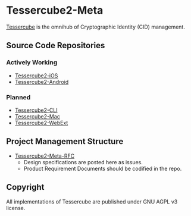 # Tessercube2-Meta

[Tessercube](https://tessercube.com/) is the omnihub of Cryptographic Identity (CID) management.

## Source Code Repositories

### Actively Working

- [Tessercube2-iOS](https://github.com/DimensionDev/Tessercube2-iOS)
- [Tessercube2-Android](https://github.com/DimensionDev/Tessercube2-Android)

### Planned

- [Tessercube2-CLI](https://github.com/DimensionDev/Tessercube2-CLI)
- [Tessercube2-Mac](https://github.com/DimensionDev/Tessercube2-Mac)
- [Tessercube2-WebExt](https://github.com/DimensionDev/Tessercube2-WebExt)

## Project Management Structure

- [Tessercube2-Meta-RFC](https://github.com/DimensionDev/Tessercube2-Meta-RFC)
  - Design specifications are posted here as issues.
  - Product Requirement Documents should be codified in the repo.

## Copyright

All implementations of Tessercube are published under GNU AGPL v3 license.
